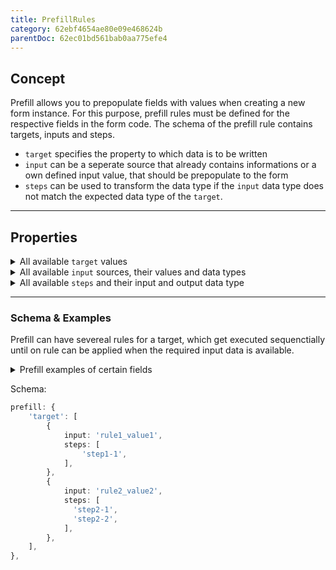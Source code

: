 ```yaml
---
title: PrefillRules
category: 62ebf4654ae80e09e468624b
parentDoc: 62ec01bd561bab0aa775efe4
---
```

## Concept

Prefill allows you to prepopulate fields with values when creating a new form instance. 
For this purpose, prefill rules must be defined for the respective fields in the form code. The schema of the prefill rule contains targets, inputs and steps. 
- `target` specifies the property to which data is to be written
- `input` can be a seperate source that already contains informations or a own defined input value,
that should be prepopulate to the form
- `steps` can be used to transform the data type if the `input` data type does not match the expected data type of the `target`. 
---
## Properties

<details>
<summary>All available <code>target</code> values </summary>

| Section                  |      `target`      |
| :------------------------- | :--------------|
| SignatureSection| `name`, `location`, `date`
   
| Field                  |      `target`      |
| :------------------------- | :--------------|
|SingleLineTextInput| `value`
|MultiLineTextInput| `value`
|AddressInput| `value`
|BooleanInput| `value`
|RichTextInput| `value`
|StaticSingleSelect| `value`
|StaticMultiSelect| `value`
|AssetSingleSelect| `selectedAsset`
|DateInput| `value`
|TimeInput| `value`
|PhoneNumberInput| `value`
|DateTimeInput| `value`
|TaskListInput| `entries`
|UserSingleSelect| `value`
|CompanySingleSelect| `selectedCompany`
</details>

<details>
<summary>All available <code>input</code> sources, their values and data types</summary>

`none` has to be used, when you would like to prepopulate a own defined value to the property.

| Source               | `input` (provided) value | Data type |
| :----------------------------- | :----- | :-----|
| Asset view | `assetId`| `ASSET_ID` (equals `STRING`)
| Selected organization |`organizationId` | `ACCOUNT_ID` (equals `STRING`)
| Form creation date time |`creationDateTime` | `REMBERG_DATE`
| Current user | `currentUser` | `USER_INFO`
| Current user | `currentUserId` | `USER_ID` (equals `STRING`)
| Current account | `currentAccount` | `ACCOUNT`
| Current account  |`currentAccountId` | `ACCOUNT_ID` (equals `STRING`)
| WorkOrder view |`assignedUserId` | `USER_ID` (equals `STRING`)
| WorkOrder view |`workOrderId` | `WORK_ORDER_ID` (equals `STRING`)
| - | `none`| `NONE`

</details>

<details>
<summary>All available <code>steps</code> and their input and output data type </summary>

`steps` have an input (expected) data type and an output (provided) data type. 
By chaining steps, the desired data type can be achieved "step by step". 

| `steps`               | input data type  | output data type |
| :----------------------------- | :----- | :-----|
| `dateTimeToDate` | `REMBERG_DATETIME`| `REMBERG_DATE`
| `assetIdToUser` | `ASSET_ID`| `ASSET`
| `userIdToUser` | `USER_ID`| `USER_INFO`
| `accountIdToAccount` | `ACCOUNT_ID`| `ACCOUNT`
| `userToFullNameString` | `USER_INFO` | `STRING`
| `assetToLocationAddress` | `ASSET`| `ADDRESS`
| `assetToCustomerAccountId` | `ASSET`| `ACCOUNT_ID`
| `assetToAssetTypeNameString` | `ASSET`| `STRING`
| `accountToBillingAddressAddress` | `ACCOUNT`| `ADDRESS`
| `addressToCityString` | `ADDRESS`| `STRING`
| `workOrderIdToWorkOrder` | `WORK_ORDER_ID`| `WORK_ORDER`
| `workOrderToLocationAddress` | `WORK_ORDER`| `ADDRESS`
| `workOrderToTasks` | `WORK_ORDER`| `TASKS`
| `staticString` | `[NONE, STRING]`| `STRING`
| `staticStringArray` | `[NONE, ARRAY_OF_STRINGS]`| `ARRAY_OF_STRINGS`
| `staticBoolean` | `[NONE, BOOLEAN]`| `BOOLEAN`
| `staticAddress` | `[NONE, ADDRESS]`| `ADDRESS`
| `staticDate` | `[NONE, REMBERG_DATE]`| `REMBERG_DATE`
| `staticTime` | `[NONE, REMBERG_TIME]`| `REMBERG_TIME`
| `staticPhoneNumber` | `[NONE, PHONE_NUMBER]`| `PHONE_NUMBER`
| `staticDateTime` | `[NONE, REMBERG_DATETIME]`| `REMBERG_DATETIME`
| `staticTasks` | `[NONE, TASKS]`| `TASKS`

</details>


--- 
### Schema & Examples

Prefill can have severeal rules for a target, which get executed sequenctially until on rule can be applied when the required input data is available.
<details>
<summary>Prefill examples of certain fields</summary>

```Typescript (SignatureSection)
prefill: {
    name: [
        {
            input: 'currentUser',
            steps: [
                'userToFullNameString',
            ],
        },
    ],
    location: [
        {
            input: 'assetId',
            steps: [
                'assetIdToAsset',
                'assetToLocationAddress',
                'addressToCityString',
            ],
        },
        {
            input: 'assetId',
            steps: [
                'assetIdToAsset',
                'assetToCustomerAccountId',
                'accountIdToAccount',
                'accountToBillingAddressAddress',
                'addressToCityString',
            ],
        },
        {
            input: 'organizationId',
            steps: [
                'accountIdToAccount',
                'accountToBillingAddressAddress',
                'addressToCityString',
            ],
        },
        {
            input: 'none',
            steps: [
                [
                    'staticString',
                    'Default Location',
                ],
            ],
        },
    ],
    date: [
        {
            input: 'creationDateTime',
            steps: ['dateTimeToDate'],
        },
    ],
},
```
```Typescript (AddressInput)
prefill: {
    value: [
        {
            input: 'none',
            steps: [
                [
                    'staticAddress',
                    {
                        city: 'Default City',
                        street: 'Default Street',
                        streetNumber: '1',
                        country: 'Default Country',
                        other: 'Default supplement',
                        countryProvince: 'Default state',
                        company: 'Default Company',
                    },
                ],
            ],
        },
    ],
},
```
```Typescript (AddressInput2)
prefill: {
    value: [
        {
            input: 'workOrderId',
            steps: [
                'workOrderIdToWorkOrder',
                'workOrderToLocationAddress',
            ],
        },
    ],
},
```
```Typescript (TaskListInput)
prefill: {
    entries: [
        {
            input: 'none',
            steps: [
                [
                    'staticTasks',
                    [{
                        done: false,
                        title: 'Task 1',
                        comment: 'This task was prefilled 1',
                        highPriority: false,
                        necessary: false,
                    },
                    {
                        done: false,
                        title: 'Task 2',
                        comment: 'This task was prefilled 2',
                        highPriority: true,
                        necessary: true,
                    },
                    {
                        done: true,
                        title: 'Task 3',
                        comment: 'This task was prefilled 3',
                        highPriority: false,
                        necessary: true,
                    },
                    {
                        done: false,
                        title: 'Task 4',
                        comment: 'This task was prefilled 4',
                        highPriority: true,
                        necessary: false,
                    }],
                ],
            ],
        },
    ],
},
```
```Typescript (TaskListInput2)
prefill: {
    entries: [
        {
            input: 'workOrderId',
            steps: [ 'workOrderIdToWorkOrder', 'workOrderToTasks' ],
        },
    ],
},
```
```Typescript (SingleLineTextInput)
prefill: {
    value: [
        {
            input: 'assetId',
            steps: [
                'assetIdToAsset',
                'assetToAssetTypeNameString',
            ],
        },
    ],
},
```
```Typescript (MultiLineTextInput)
prefill: {
    value: [{
            input: 'none',
            steps: [[
                    'staticString',
                    'Default \n Multi \n Line \n Text',
             ]],
     }],
},
```
```Typescript (RichTextInput)
prefill: {
    value: [
        {
            input: 'none',
            steps: [
                [
                    'staticString',
                    '<h1>Default rich text content</h1>',
                ],
            ],
        },
    ],
},
```
```Typescript (UserSingleSelect)
prefill: {
    value: [{
            input: 'currentUserId',
            steps: [],
    }],
},
```
```Typescript (BooleanInput)
prefill: {
    value: [{
        input: 'none',
        steps: [['staticBoolean', true]],
    }],
},
```
```Typescript (TimeInput)
prefill: {
    value: [{
        input: 'none',
        steps: [[
            'staticTime',
            '22:22',
        ]],
    }],
},
```
```Typescript (DateTimeInput)
prefill: {
    value: [{
        input: 'none',
        steps: [[
            'staticDateTime',
            '2022-02-22T22:22:00.000Z_Europe/Berlin',
        ]],
    }],
},
```
</details>


Schema:
```Typescript (PreFill schema general)
prefill: {
    'target': [
        {
            input: 'rule1_value1',
            steps: [
                'step1-1',
            ],
        },
        {
            input: 'rule2_value2',
            steps: [
              'step2-1',
              'step2-2',
            ],
        },
    ],
},
```
